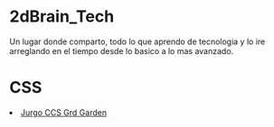 # 2dBrain_Tech
Un lugar donde comparto, todo lo que aprendo de tecnologia y lo ire arreglando en el tiempo desde lo basico a lo mas avanzado.


<h1>CSS</h1>
<li><a href="https://cssgridgarden.com/">Jurgo CCS Grd Garden</a></li>
